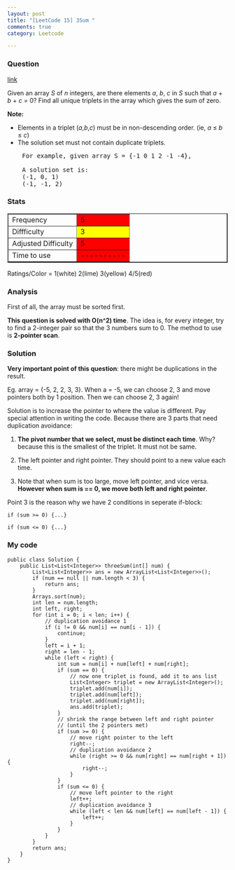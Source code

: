 ```yaml
---
layout: post
title: "[LeetCode 15] 3Sum "
comments: true
category: Leetcode

---
```


### Question 

[link](http://oj.leetcode.com/problems/3sum/)

<div class="question-content">
            <p></p><p>Given an array <i>S</i> of <i>n</i> integers, are there elements <i>a</i>, <i>b</i>, <i>c</i> in <i>S</i> such that <i>a</i> + <i>b</i> + <i>c</i> = 0? Find all unique triplets in the array which gives the sum of zero.</p>

<p><b>Note:</b><br>
</p><ul>
<li>Elements in a triplet (<i>a</i>,<i>b</i>,<i>c</i>) must be in non-descending order. (ie, <i>a</i> ≤ <i>b</i> ≤ <i>c</i>)</li>
<li>The solution set must not contain duplicate triplets.</li>
</ul>
<p></p>

<pre>    For example, given array S = {-1 0 1 2 -1 -4},

    A solution set is:
    (-1, 0, 1)
    (-1, -1, 2)
</pre><p></p>
</div>

### Stats

<table border="2">
	<tr>
		<td>Frequency</td>
		<td bgcolor="red">5</td>
	</tr>
	<tr>
		<td>Diffficulty</td>
		<td bgcolor="yellow">3</td>
	</tr>
	<tr>
		<td>Adjusted Difficulty</td>
		<td bgcolor="red">5</td>
	</tr>
	<tr>
		<td>Time to use</td>
		<td bgcolor="red">----------</td>
	</tr>
</table>

Ratings/Color = 1(white) 2(lime) 3(yellow) 4/5(red)

### Analysis 

First of all, the array must be sorted first. 

__This question is solved with O(n^2) time__. The idea is, for every integer, try to find a 2-integer pair so that the 3 numbers sum to 0. The method to use is __2-pointer scan__. 

### Solution

__Very important point of this question__: there might be duplications in the result. 

Eg. array = {-5, 2, 2, 3, 3}. When a = -5, we can choose 2, 3 and move pointers both by 1 position. Then we can choose 2, 3 again! 

Solution is to increase the pointer to where the value is different. Pay special attention in writing the code. Because there are 3 parts that need duplication avoidance: 

1. __The pivot number that we select, must be distinct each time__. Why? because this is the smallest of the triplet. It must not be same. 

1. The left pointer and right pointer. They should point to a new value each time. 

1. Note that when sum is too large, move left pointer, and vice versa. __However when sum is == 0, we move both left and right pointer__. 

Point 3 is the reason why we have 2 conditions in seperate if-block: 

    if (sum >= 0) {...}
    
    if (sum <= 0) {...}

### My code 

    public class Solution {
        public List<List<Integer>> threeSum(int[] num) {
            List<List<Integer>> ans = new ArrayList<List<Integer>>();
            if (num == null || num.length < 3) {
                return ans;
            }
            Arrays.sort(num);
            int len = num.length;
            int left, right;
            for (int i = 0; i < len; i++) {
                // duplication avoidance 1
                if (i != 0 && num[i] == num[i - 1]) {
                    continue;
                }
                left = i + 1;
                right = len - 1;
                while (left < right) {
                    int sum = num[i] + num[left] + num[right];
                    if (sum == 0) {
                        // now one triplet is found, add it to ans list
                        List<Integer> triplet = new ArrayList<Integer>();
                        triplet.add(num[i]);
                        triplet.add(num[left]);
                        triplet.add(num[right]);
                        ans.add(triplet);
                    }
                    // shrink the range between left and right pointer
                    // (until the 2 pointers met)
                    if (sum >= 0) {
                        // move right pointer to the left
                        right--;
                        // duplication avoidance 2
                        while (right >= 0 && num[right] == num[right + 1]) {
                            right--;
                        }
                    }
                    if (sum <= 0) {
                        // move left pointer to the right
                        left++;
                        // duplication avoidance 3
                        while (left < len && num[left] == num[left - 1]) {
                            left++;
                        }
                    }
                }
            }
            return ans;
        }
    }
